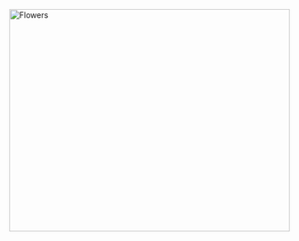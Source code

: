 <img src="https://github.com/Muhammaad23/Flawers/static/main/flowers/src/img/flowers.jpg" alt="Flowers" width="100%" height="400" />


